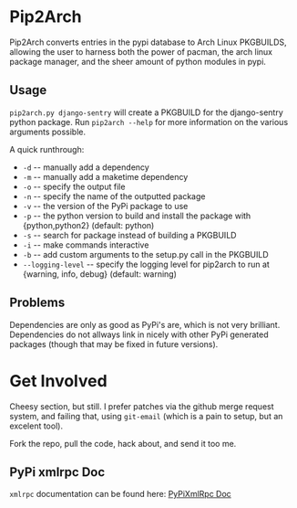 Pip2Arch
=======

Pip2Arch converts entries in the pypi database to Arch Linux PKGBUILDS, allowing the user to harness both the power of pacman, the arch linux package manager, and the sheer amount of python modules in pypi.

Usage
-----

`pip2arch.py django-sentry` will create a PKGBUILD for the django-sentry python package. Run `pip2arch --help` for more information on the various arguments possible.

A quick runthrough:

* `-d` -- manually add a dependency
* `-m` -- manually add a maketime dependency
* `-o` -- specify the output file
* `-n` -- specify the name of the outputted package
* `-v` -- the version of the PyPi package to use
* `-p` -- the python version to build and install the package with {python,python2} (default: python)
* `-s` -- search for package instead of building a PKGBUILD
* `-i` -- make commands interactive
* `-b` -- add custom arguments to the setup.py call in the PKGBUILD
* `--logging-level` -- specify the logging level for pip2arch to run at {warning, info, debug} (default: warning)

Problems
--------

Dependencies are only as good as PyPi's are, which is not very brilliant. Dependencies do not allways link in nicely with other PyPi generated packages (though that may be fixed in future versions).

Get Involved
============

Cheesy section, but still. I prefer patches via the github merge request system, and failing that, using `git-email` (which is a pain to setup, but an excelent tool).

Fork the repo, pull the code, hack about, and send it too me.

PyPi xmlrpc Doc
---------------

`xmlrpc` documentation can be found here: [PyPiXmlRpc Doc](http://wiki.python.org/moin/PyPiXmlRpc)
